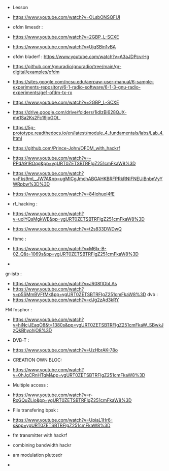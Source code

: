 * Lesson
* https://www.youtube.com/watch?v=OLsbONSQFUI

* ofdm limesdr :
* https://www.youtube.com/watch?v=2GBP_L-SCXE

* https://www.youtube.com/watch?v=UjqSBin1vBA

* ofdm bladerf  :
https://www.youtube.com/watch?v=A3aJDPcvrHg
  
* https://github.com/gnuradio/gnuradio/tree/main/gr-digital/examples/ofdm

* https://sites.google.com/ncsu.edu/aerpaw-user-manual/6-sample-experiments-repository/6-1-radio-software/6-1-3-gnu-radio-experiments/ge1-ofdm-tx-rx

* https://www.youtube.com/watch?v=2GBP_L-SCXE

* https://drive.google.com/drive/folders/1idlzBi628QJX-me1Sa2Ks2Fc19joGOt_

* https://5g-prototype.readthedocs.io/en/latest/module_4_fundamentals/labs/Lab_4.html

* https://github.com/Prince-John/OFDM_with_hackrf

* https://www.youtube.com/watch?v=-PPdA91ROqg&pp=ygURT0ZETSBTRFIgZ251cmFkaW8%3D


* https://www.youtube.com/watch?v=Fks9mL_JW7A&pp=ugMICgJmchABGAHKBRFPRkRNIFNEUiBnbnVyYWRpbw%3D%3D

* https://www.youtube.com/watch?v=84iohuol4fE

* rf_hacking : 
* https://www.youtube.com/watch?v=uoIYQsMgkWE&pp=ygURT0ZETSBTRFIgZ251cmFkaW8%3D
* https://www.youtube.com/watch?v=t2s833DWDwQ



* fbmc :
* https://www.youtube.com/watch?v=M6Ix-B-0Z_Q&t=1069s&pp=ygURT0ZETSBTRFIgZ251cmFkaW8%3D
* 
gr-istb : 
* https://www.youtube.com/watch?v=JR08fIObLAs
* https://www.youtube.com/watch?v=p5SMmBVFfMk&pp=ygURT0ZETSBTRFIgZ251cmFkaW8%3D
dvb :
* https://www.youtube.com/watch?v=dJg2zAd3kRY

FM fosphor : 
* https://www.youtube.com/watch?v=hiNcjJEaqO8&t=1380s&pp=ygURT0ZETSBTRFIgZ251cmFkaW_SBwkJzQkBhyohjO8%3D

* DVB-T :
* https://www.youtube.com/watch?v=UzHbrAK-78o

* CREATION OWN BLOC:
* https://www.youtube.com/watch?v=0hJgCRnHTqM&pp=ygURT0ZETSBTRFIgZ251cmFkaW8%3D

* Multiple access :
* https://www.youtube.com/watch?v=r-RxGQuZLio&pp=ygURT0ZETSBTRFIgZ251cmFkaW8%3D
 
* File transfering bpsk : 
* https://www.youtube.com/watch?v=UpiaL1Hr6-s&pp=ygURT0ZETSBTRFIgZ251cmFkaW8%3D

* fm transmitter with hackrf
* combining bandwidth hackr
* am modulation plutosdr
* 
